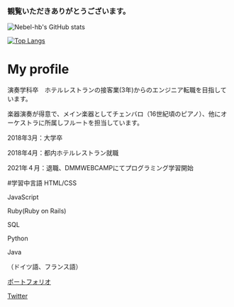 ### 観覧いただきありがとうございます。

![Nebel-hb's GitHub stats](https://github-readme-stats.vercel.app/api?username=Nebel-hb&show_icons=true&theme=vue-dark)

[![Top Langs](https://github-readme-stats.vercel.app/api/top-langs/?username=Nebel-hb&theme=vue-dark&layout=compact)](https://github.com/anuraghazra/github-readme-stats)
# My profile

演奏学科卒　ホテルレストランの接客業(3年)からのエンジニア転職を目指しています。

楽器演奏が得意で、メイン楽器としてチェンバロ（16世紀頃のピアノ）、他にオーケストラに所属しフルートを担当しています。


2018年3月：大学卒

2018年4月：都内ホテルレストラン就職

2021年４月：退職、DMMWEBCAMPにてプログラミング学習開始

#学習中言語
HTML/CSS

JavaScript

Ruby(Ruby on Rails)

SQL

Python

Java

（ドイツ語、フランス語）
         
[ポートフォリオ](https://tuning-music.jp)

[Twitter](https://twitter.com/nebel_hb)
